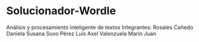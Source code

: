 # Solucionador-Wordle
Análisis y procesamiento inteligente de textos
Integrantes:
Rosales Cañedo Daniela Susana
Suxo Pérez Luis Axel
Valenzuela Marin Juan
